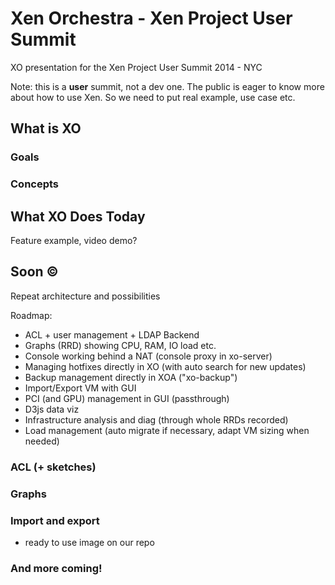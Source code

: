 # Xen Orchestra - Xen Project User Summit

XO presentation for the Xen Project User Summit 2014 - NYC

Note: this is a **user** summit, not a dev one. The public is eager to know more about how to use Xen. So we need to put real example, use case etc.

## What is XO

### Goals

### Concepts

## What XO Does Today

Feature example, video demo?

## Soon ©

Repeat architecture and possibilities

Roadmap:
- ACL + user management + LDAP Backend
- Graphs (RRD) showing CPU, RAM, IO load etc.
- Console working behind a NAT (console proxy in xo-server)
- Managing hotfixes directly in XO (with auto search for new updates)
- Backup management directly in XOA ("xo-backup")
- Import/Export VM with GUI
- PCI (and GPU) management in GUI (passthrough)
- D3js data viz
- Infrastructure analysis and diag (through whole RRDs recorded)
- Load management (auto migrate if necessary, adapt VM sizing when needed)

### ACL (+ sketches)

### Graphs

### Import and export

- ready to use image on our repo

### And more coming!

